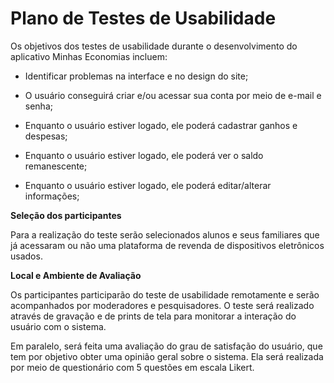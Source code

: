 # Plano de Testes de Usabilidade


Os objetivos dos testes de usabilidade durante o desenvolvimento do aplicativo Minhas Economias incluem: 
   

* Identificar problemas na interface e no design do site;  

* O usuário conseguirá criar e/ou acessar sua conta por meio de e-mail e senha; 

* Enquanto o usuário estiver logado, ele poderá cadastrar ganhos e despesas; 

* Enquanto o usuário estiver logado, ele poderá ver o saldo remanescente; 

* Enquanto o usuário estiver logado, ele poderá editar/alterar informações; 

 

**Seleção dos participantes** 

Para a realização do teste serão selecionados alunos e seus familiares que já acessaram ou não uma plataforma de revenda de dispositivos eletrônicos usados. 

 

**Local e Ambiente de Avaliação** 

Os participantes participarão do teste de usabilidade remotamente e serão acompanhados por moderadores e pesquisadores. O teste será realizado  através de gravação e de prints de tela para monitorar a interação do usuário com o sistema. 

Em paralelo, será feita uma avaliação do grau de satisfação do usuário, que tem por objetivo obter uma opinião geral sobre o sistema. Ela será realizada por meio de  questionário com 5 questões em escala Likert. 
